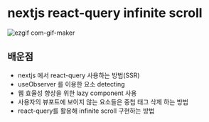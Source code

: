 # nextjs react-query infinite scroll

![ezgif com-gif-maker](https://user-images.githubusercontent.com/69495129/178218359-854abd2b-43c3-43b5-b04f-fea8a121fecb.gif)


## 배운점
- nextjs 에서 react-query 사용하는 방법(SSR)
- useObserver 를 이용한 요소 detecting
- 웹 효율성 향상을 위한 lazy component 사용
- 사용자의 뷰포트에 보이지 않는 요소들은 중첩 태그 삭제 하는 방법
- react-query를 활용해 infinite scroll 구현하는 방법
